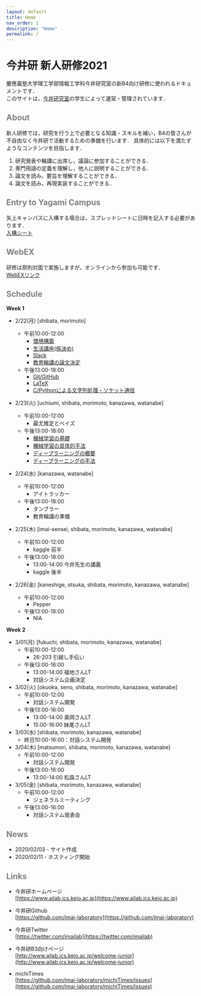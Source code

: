 ```yaml
---
layout: default
title: Home
nav_order: 1
description: "Home"
permalink: /
---
```


# 今井研 新人研修2021

慶應義塾大学理工学部情報工学科今井研究室の新B4向け研修に使われるドキュメントです．<br>
このサイトは，[今井研究室](https://www.ailab.ics.keio.ac.jp/)の学生によって運営・管理されています．

## <font color="Gray">About</font>

新人研修では，研究を行う上で必要となる知識・スキルを補い，B4の皆さんが不自由なく今井研で活動するための準備を行います．
具体的には以下を満たすようなコンテンツを目指します．

1. 研究発表や輪講に出席し，議論に参加することができる．
2. 専門用語の定義を理解し，他人に説明することができる．
3. 論文を読み，要旨を理解することができる．
4. 論文を読み，再現実装することができる．

## <font color="Gray">Entry to Yagami Campus</font>
矢上キャンパスに入構する場合は，スプレッドシートに日時を記入する必要があります．  
[入構シート](https://docs.google.com/spreadsheets/d/1kOKQgQ1kD1gJ063VJDWu5r_3kfAwx6rAZsnhuziEpU8/)

## <font color="Gray">WebEX</font>
研修は原則対面で実施しますが，オンラインから参加も可能です．  
[WebEXリンク](https://keio-students.webex.com/keio-students/j.php?MTID=m87d71a15ac4c58269edb38bbbaf20306)

## <font color="Gray">Schedule</font>

**Week 1**

- 2/22(月) [shibata, morimoto]
	- 午前10:00-12:00
		- [環境構築](https://docs.google.com/document/d/1J0yfF-K4TyxxtF3Bf-JJ9MRxl1Y2vTJUZ0p7RKwbkCA/edit?usp=sharing)
		- [生活講座(係決め)](https://docs.google.com/document/d/1RA3eUeSNBWeJl7RkmOsN_EK5mJ587xRcmDnhkOjjmzo/edit?usp=sharing)
		- [Slack](https://docs.google.com/presentation/d/1HvdkXMP8r3TTuVCRYEOusSSwR32P1heFaBvs8IU7_zw/edit?usp=sharing)
		- [教育輪講の論文決定](https://docs.google.com/document/d/131dmmqRl-2mXqdReYvh1WNVjWl_kD86z8aO-DGl8zxY/edit?usp=sharing)
	- 午後13:00-18:00
		- [Git/GitHub](https://www.ailab.ics.keio.ac.jp/b4_induction_training/docs/devops/git.html)
		- [LaTeX](https://www.ailab.ics.keio.ac.jp/b4_induction_training/docs/tex)
		- [C/Pythonによる文字列処理・ソケット通信](https://www.ailab.ics.keio.ac.jp/b4_induction_training/docs/python)
- 2/23(火) [uchiumi, shibata, morimoto, kanazawa, watanabe]
	- 午前10:00-12:00
		- 最尤推定とベイズ
	- 午後13:00-18:00
		- [機械学習の基礎](https://www.ailab.ics.keio.ac.jp/b4_induction_training/docs/dlg/chapter2.html)
		- [機械学習の具体的手法](https://www.ailab.ics.keio.ac.jp/b4_induction_training/docs/dlg/chapter3.html)
		- [ディープラーニングの概要](https://www.ailab.ics.keio.ac.jp/b4_induction_training/docs/dlg/chapter5.html)
		- [ディープラーニングの手法](https://www.ailab.ics.keio.ac.jp/b4_induction_training/docs/dlg/chapter6.html)
- 2/24(水) [kanazawa, watanabe]
	- 午前10:00-12:00
		- アイトラッカー
	- 午後13:00-18:00
		- タンブラー
		- 教育輪講の準備
- 2/25(木) [imai-sensei, shibata, morimoto, kanazawa, watanabe]
	- 午前10:00-12:00
		- kaggle 前半
	- 午後13:00-18:00
		- 13:00-14:00 今井先生の講義
		- kaggle 後半

- 2/26(金) [kaneshige, otsuka, shibata, morimoto, kanazawa, watanabe]
	- 午前10:00-12:00
		- Pepper
	- 午後13:00-18:00
		- NIA

**Week 2**

- 3/01(月) [fukuchi, shibata, morimoto, kanazawa, watanabe]
	- 午前10:00-12:00
		- 26-203 引越し手伝い
	- 午後13:00-16:00
		- 13:00-14:00 福地さんLT
		- 対話システム企画決定
- 3/02(火) [okuoka, seno, shibata, morimoto, kanazawa, watanabe]
	- 午前10:00-12:00
		- 対話システム開発
	- 午後13:00-16:00
		- 13:00-14:00 奥岡さんLT
		- 15:00-16:00 妹尾さんLT
- 3/03(水) [shibata, morimoto, kanazawa, watanabe]
	- 終日10:00-16:00：対話システム開発
- 3/04(木) [matsumori, shibata, morimoto, kanazawa, watanabe]
	- 午前10:00-12:00
		- 対話システム開発
	- 午後13:00-16:00
		- 13:00-14:00 松森さんLT
- 3/05(金) [shibata, morimoto, kanazawa, watanabe]
	- 午前10:00-12:00
		- ジェネラルミーティング
	- 午後13:00-16:00
		- 対話システム発表会

## <font color="Gray">News</font>

- 2020/02/03 - サイト作成
- 2020/02/11 - ホスティング開始


## <font color="Gray">Links</font>

- 今井研ホームページ<br>
  [https://www.ailab.ics.keio.ac.jp](https://www.ailab.ics.keio.ac.jp)

- 今井研Github<br>
  [https://github.com/imai-laboratory](https://github.com/imai-laboratory)

- 今井研Twitter<br>
  [https://twitter.com/imailab](https://twitter.com/imailab)

- 今井研B3向けページ<br>
  [http://www.ailab.ics.keio.ac.jp/welcome-junior](http://www.ailab.ics.keio.ac.jp/welcome-junior)

- michiTimes<br>
  [https://github.com/imai-laboratory/michiTimes/issues](https://github.com/imai-laboratory/michiTimes/issues)


